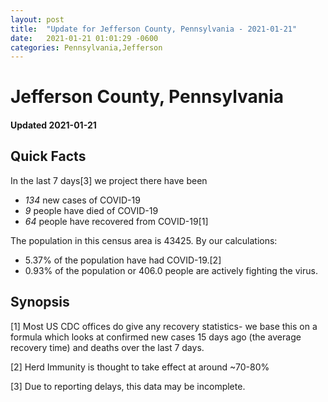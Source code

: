 ```yaml
---
layout: post
title:  "Update for Jefferson County, Pennsylvania - 2021-01-21"
date:   2021-01-21 01:01:29 -0600
categories: Pennsylvania,Jefferson
---
```


# Jefferson County, Pennsylvania
#### Updated 2021-01-21

## Quick Facts

In the last 7 days[3] we project there have been
- *134* new cases of COVID-19
- *9* people have died of COVID-19
- *64* people have recovered from COVID-19[1]

The population in this census area is 43425. By our calculations:
- 5.37% of the population have had COVID-19.[2]
- 0.93% of the population or 406.0 people are actively fighting the virus.

## Synopsis




[1] Most US CDC offices do give any recovery statistics- we base this on a formula which looks at confirmed new cases
15 days ago (the average recovery time) and deaths over the last 7 days.

[2] Herd Immunity is thought to take effect at around ~70-80%

[3] Due to reporting delays, this data may be incomplete.
 
    